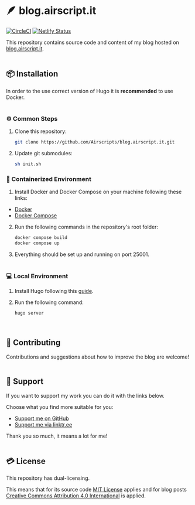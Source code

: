 # 🪶 blog.airscript.it  
[![CircleCI](https://dl.circleci.com/status-badge/img/gh/Airscripts/blog.airscript.it/tree/main.svg?style=svg)](https://dl.circleci.com/status-badge/redirect/gh/Airscripts/blog.airscript.it/tree/main) [![Netlify Status](https://api.netlify.com/api/v1/badges/59826574-7ccb-4c30-a776-942044cf9520/deploy-status?branch=main)](https://app.netlify.com/sites/regal-sunshine-3cc2d8/deploys)  

This repository contains source code and content of my blog hosted on [blog.airscript.it](https://blog.airscript.it).  
&nbsp;

## 📦 Installation  
In order to the use correct version of Hugo it is **recommended** to use Docker.  
&nbsp;

### ⚙️ Common Steps
1. Clone this repository: 
    ```bash
    git clone https://github.com/Airscripts/blog.airscript.it.git
    ```

2. Update git submodules:
    ```bash
    sh init.sh
    ```

### 🐳 Containerized Environment
1. Install Docker and Docker Compose on your machine following these links:
- [Docker](https://docs.docker.com/get-docker/)
- [Docker Compose](https://docs.docker.com/compose/install/)

2. Run the following commands in the repository's root folder:
    ```bash
    docker compose build
    docker compose up
    ```

3. Everything should be set up and running on port 25001.  
&nbsp;

### 💻 Local Environment
1. Install Hugo following this [guide](https://gohugo.io/getting-started/installing/).

2. Run the following command:
    ```bash
    hugo server
    ```  
&nbsp;

## 🤝 Contributing  
Contributions and suggestions about how to improve the blog are welcome!  
&nbsp;  

## 💚 Support  
If you want to support my work you can do it with the links below.  

Choose what you find more suitable for you:  
- [Support me on GitHub](https://github.com/sponsors/Airscripts)  
- [Support me via linktr.ee](https://linktr.ee/airscript)  

Thank you so much, it means a lot for me!  
&nbsp;  

## 💳 License  
This repository has dual-licensing.  
 
This means that for its source code [MIT License](https://github.com/Airscripts/blog.airscript.it/blob/main/LICENSE_MIT) applies and for blog posts [Creative Commons Attribution 4.0 International](https://github.com/Airscripts/blog.airscript.it/blob/main/LICENSE_CC_BY_4.0) is applied.  
